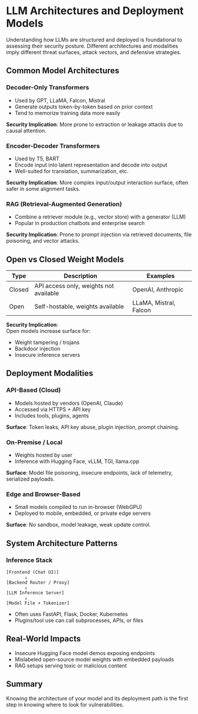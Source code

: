 # LLM Architectures and Deployment Models

Understanding how LLMs are structured and deployed is foundational to assessing their security posture. Different architectures and modalities imply different threat surfaces, attack vectors, and defensive strategies.

## Common Model Architectures

### Decoder-Only Transformers

* Used by GPT, LLaMA, Falcon, Mistral
* Generate outputs token-by-token based on prior context
* Tend to memorize training data more easily

**Security Implication**: More prone to extraction or leakage attacks due to causal attention.

### Encoder-Decoder Transformers

* Used by T5, BART
* Encode input into latent representation and decode into output
* Well-suited for translation, summarization, etc.

**Security Implication**: More complex input/output interaction surface, often safer in some alignment tasks.

### RAG (Retrieval-Augmented Generation)

* Combine a retriever module (e.g., vector store) with a generator (LLM)
* Popular in production chatbots and enterprise search

**Security Implication**: Prone to prompt injection via retrieved documents, file poisoning, and vector attacks.

## Open vs Closed Weight Models

| Type   | Description                            | Examples               |
| ------ | -------------------------------------- | ---------------------- |
| Closed | API access only, weights not available | OpenAI, Anthropic      |
| Open   | Self-hostable, weights available       | LLaMA, Mistral, Falcon |

**Security Implication**:\
Open models increase surface for:

* Weight tampering / trojans
* Backdoor injection
* Insecure inference servers

## Deployment Modalities

### API-Based (Cloud)

* Models hosted by vendors (OpenAI, Claude)
* Accessed via HTTPS + API key
* Includes tools, plugins, agents

**Surface**: Token leaks, API key abuse, plugin injection, prompt chaining.

### On-Premise / Local

* Weights hosted by user
* Inference with Hugging Face, vLLM, TGI, llama.cpp

**Surface**: Model file poisoning, insecure endpoints, lack of telemetry, serialized payloads.

### Edge and Browser-Based

* Small models compiled to run in-browser (WebGPU)
* Deployed to mobile, embedded, or private edge servers

**Surface**: No sandbox, model leakage, weak update control.

## System Architecture Patterns

### Inference Stack

```
[Frontend (Chat UI)]
       ↓
[Backend Router / Proxy]
       ↓
[LLM Inference Server]
       ↓
[Model File + Tokenizer]
```

* Often uses FastAPI, Flask, Docker, Kubernetes
* Plugins/tool use can call subprocesses, APIs, or files

## Real-World Impacts

* Insecure Hugging Face model demos exposing endpoints
* Mislabeled open-source model weights with embedded payloads
* RAG setups serving toxic or malicious content

## Summary

Knowing the architecture of your model and its deployment path is the first step in knowing where to look for vulnerabilities.
